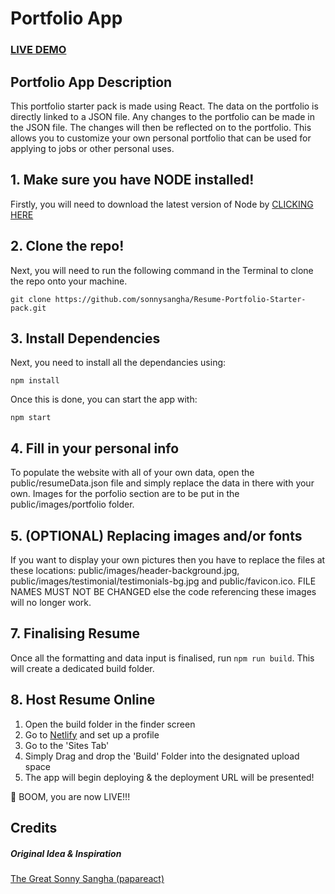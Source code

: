 # Portfolio App

### <a href="">LIVE DEMO</a>

## Portfolio App Description

This portfolio starter pack is made using React. The data on the portfolio is directly linked to a JSON file. Any changes to the portfolio can be made in the JSON file. The changes will then be reflected on to the portfolio. This allows you to customize your own personal portfolio that can be used for applying to jobs or other personal uses.

## 1. Make sure you have NODE installed!

Firstly, you will need to download the latest version of Node by <a href="https://nodejs.org/en/download/">CLICKING HERE</a>

## 2. Clone the repo!

Next, you will need to run the following command in the Terminal to clone the repo onto your machine.

`git clone https://github.com/sonnysangha/Resume-Portfolio-Starter-pack.git`

## 3. Install Dependencies

Next, you need to install all the dependancies using:

`npm install`

Once this is done, you can start the app with:

`npm start`

## 4. Fill in your personal info

To populate the website with all of your own data, open the public/resumeData.json file and simply replace the data in there with your own. Images for the porfolio section are to be put in the public/images/portfolio folder.

## 5. (OPTIONAL) Replacing images and/or fonts

If you want to display your own pictures then you have to replace the files at these locations: public/images/header-background.jpg, public/images/testimonial/testimonials-bg.jpg and public/favicon.ico. FILE NAMES MUST NOT BE CHANGED else the code referencing these images will no longer work.

## 7. Finalising Resume

Once all the formatting and data input is finalised, run `npm run build`. This will create a dedicated build folder.

## 8. Host Resume Online

1. Open the build folder in the finder screen
2. Go to <a href="https://www.netlify.com/">Netlify</a> and set up a profile
3. Go to the 'Sites Tab'
4. Simply Drag and drop the 'Build' Folder into the designated upload space
5. The app will begin deploying & the deployment URL will be presented!

🚀 BOOM, you are now LIVE!!!

## Credits

##### Original Idea & Inspiration

<a href="https://www.papareact.com/">The Great Sonny Sangha (papareact)</a>
